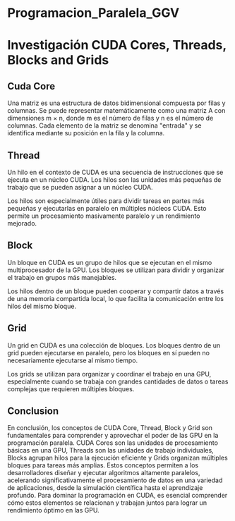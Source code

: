 # Programacion_Paralela_GGV



 # Investigación CUDA Cores, Threads, Blocks and Grids
## Cuda Core
Una matriz es una estructura de datos bidimensional compuesta por filas y columnas. Se puede representar matemáticamente como una matriz A con dimensiones m × n, donde m es el número de filas y n es el número de columnas. Cada elemento de la matriz se denomina "entrada" y se identifica mediante su posición en la fila y la columna.

## Thread
Un hilo en el contexto de CUDA es una secuencia de instrucciones que se ejecuta en un núcleo CUDA. Los hilos son las unidades más pequeñas de trabajo que se pueden asignar a un núcleo CUDA.

Los hilos son especialmente útiles para dividir tareas en partes más pequeñas y ejecutarlas en paralelo en múltiples núcleos CUDA. Esto permite un procesamiento masivamente paralelo y un rendimiento mejorado.


## Block
Un bloque en CUDA es un grupo de hilos que se ejecutan en el mismo multiprocesador de la GPU. Los bloques se utilizan para dividir y organizar el trabajo en grupos más manejables.

Los hilos dentro de un bloque pueden cooperar y compartir datos a través de una memoria compartida local, lo que facilita la comunicación entre los hilos del mismo bloque.


## Grid
Un grid en CUDA es una colección de bloques. Los bloques dentro de un grid pueden ejecutarse en paralelo, pero los bloques en sí pueden no necesariamente ejecutarse al mismo tiempo.

Los grids se utilizan para organizar y coordinar el trabajo en una GPU, especialmente cuando se trabaja con grandes cantidades de datos o tareas complejas que requieren múltiples bloques.



## Conclusion
En conclusión, los conceptos de CUDA Core, Thread, Block y Grid son fundamentales para comprender y aprovechar el poder de las GPU en la programación paralela. CUDA Cores son las unidades de procesamiento básicas en una GPU, Threads son las unidades de trabajo individuales, Blocks agrupan hilos para la ejecución eficiente y Grids organizan múltiples bloques para tareas más amplias. Estos conceptos permiten a los desarrolladores diseñar y ejecutar algoritmos altamente paralelos, acelerando significativamente el procesamiento de datos en una variedad de aplicaciones, desde la simulación científica hasta el aprendizaje profundo. Para dominar la programación en CUDA, es esencial comprender cómo estos elementos se relacionan y trabajan juntos para lograr un rendimiento óptimo en las GPU.


